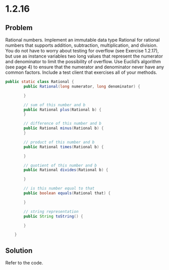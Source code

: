 # 1.2.16

## Problem

Rational numbers. Implement an immutable data type Rational for rational numbers that supports addition, subtraction, multiplication, and division. You do not have to worry about testing for overflow (see Exercise 1.2.17), but use as instance variables two long values that represent the numerator and denominator to limit the possibility of overflow. Use Euclid’s algorithm (see page 4) to ensure that the numerator and denominator never have any common factors. Include a test client that exercises all of your methods.

```java
public static class Rational {
        public Rational(long numerator, long denominator) {

        }

        // sum of this number and b
        public Rational plus(Rational b) {
        }

        // difference of this number and b
        public Rational minus(Rational b) {
        }

        // product of this number and b
        public Rational times(Rational b) {

        }

        // quotient of this number and b
        public Rational divides(Rational b) {

        }

        // is this number equal to that
        public boolean equals(Rational that) {

        }

        // string representation
        public String toString() {

        }

    }
```

## Solution

Refer to the code.
